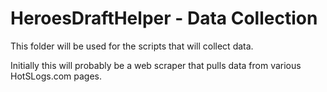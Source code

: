 # HeroesDraftHelper - Data Collection
This folder will be used for the scripts that will collect data.

Initially this will probably be a web scraper that pulls data from various HotSLogs.com pages.
